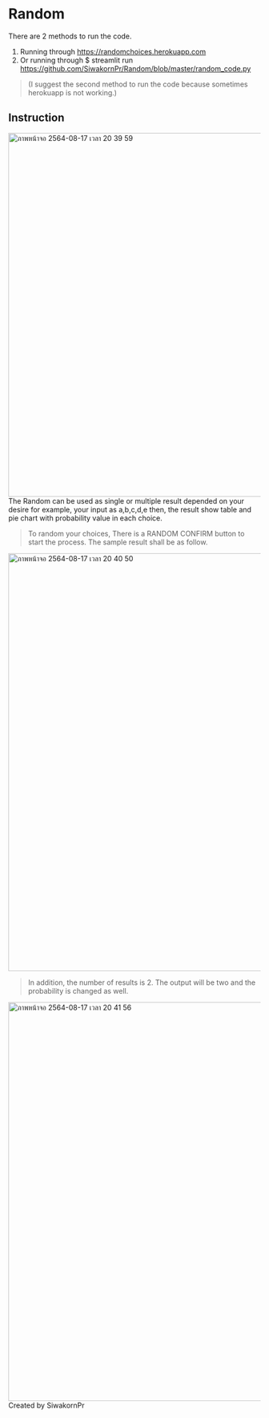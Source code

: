 # Random
There are 2 methods to run the code.
1. Running through https://randomchoices.herokuapp.com
2. Or running through $ streamlit run  https://github.com/SiwakornPr/Random/blob/master/random_code.py
>(I suggest the second method to run the code because sometimes herokuapp is not working.)

## Instruction
<img width="727" alt="ภาพหน้าจอ 2564-08-17 เวลา 20 39 59" src="https://user-images.githubusercontent.com/69446392/129737534-46c7adf9-2ee4-4a12-8695-e68352feef55.png">
The Random can be used as single or multiple result depended on your desire for example, your input as a,b,c,d,e then, the result show table and pie chart with
probability value in each choice.

>To random your choices, There is a RANDOM CONFIRM button to start the process. The sample result shall be as follow.
<img width="835" alt="ภาพหน้าจอ 2564-08-17 เวลา 20 40 50" src="https://user-images.githubusercontent.com/69446392/129739243-83f69cef-1394-4a65-919d-cca9ccee61c1.png">

>In addition, the number of results is 2. The output will be two and the probability is changed as well.
<img width="797" alt="ภาพหน้าจอ 2564-08-17 เวลา 20 41 56" src="https://user-images.githubusercontent.com/69446392/129741208-33137d18-c075-4a50-8cc4-066856c767e7.png">
Created by SiwakornPr
